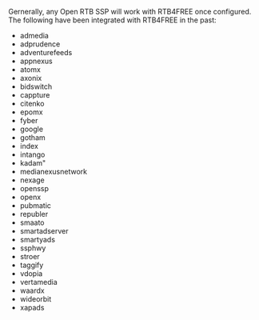 Gernerally, any Open RTB SSP will work with RTB4FREE once configured. The following have been integrated with RTB4FREE
in the past:

- admedia  
- adprudence
- adventurefeeds
- appnexus
- atomx
- axonix
- bidswitch
- cappture
- citenko
- epomx 
- fyber
- google
- gotham
- index
- intango
- kadam"
- medianexusnetwork
- nexage
- openssp
- openx
- pubmatic
- republer
- smaato
- smartadserver
- smartyads
- ssphwy
- stroer
- taggify
- vdopia
- vertamedia
- waardx
- wideorbit
- xapads
